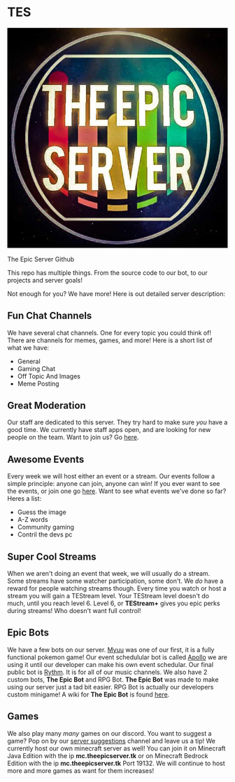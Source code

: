 # TES
![tes logo](https://raw.githubusercontent.com/TKDKid1000/tes/master/docs/images/logo.png)

The Epic Server Github

This repo has multiple things. From the source code to our bot, to our projects and server goals!

Not enough for you? We have more! Here is out detailed server description:

## Fun Chat Channels
We have several chat channels. One for every topic you could think of! There are channels for memes, games, and more!
Here is a short list of what we have:
* General
* Gaming Chat
* Off Topic And Images
* Meme Posting

## Great Moderation
Our staff are dedicated to this server. They try hard to make sure *you* have a good time.
We currently have staff apps open, and are looking for new people on the team. Want to join us? Go [here](https://www.theepicserver.tk/discord).

## Awesome Events
Every week we will host either an event or a stream. Our events follow a simple principle: anyone can join, anyone can win!
If you ever want to see the events, or join one go [here](https://discord.com/channels/712966305476509726/713381467463614565).
Want to see what events we've done so far? Heres a list:
* Guess the image
* A-Z words
* Community gaming
* Contril the devs pc

## Super Cool Streams
When we aren't doing an event that week, we will usually do a stream. Some streams have some watcher participation, some don't.
We *do* have a reward for people watching streams though. Every time you watch or host a stream you will gain a TEStream level.
Your TEStream level doesn't do much, until you reach level 6. Level 6, or **TEStream+** gives you epic perks during streams! Who doesn't want full control!

## Epic Bots
We have a few bots on our server. [Myuu](https://top.gg/bot/438057969251254293) was one of our first, it is a fully functional pokemon game!
Our event schedulular bot is called [Apollo](https://apollo.fyi/) we are using it until our developer can make his own event schedular.
Our final public bot is [Rythm](https://rythmbot.com). It is for all of our music channels.
We also have 2 custom bots, **The Epic Bot** and RPG Bot. **The Epic Bot** was made to make using our server just a tad bit easier. RPG Bot is actually our developers custom minigame!
A wiki for **The Epic Bot** is found [here](https://github.com/TKDKid1000/tes/wiki).

## Games
We also play many *many* games on our discord. You want to suggest a game? Pop on by our [server suggestions](https://discord.com/channels/712966305476509726/720305574360907778) channel and leave us a tip!
We currently host our own minecraft server as well! You can join it on Minecraft Java Edition with the ip **mc.theepicserver.tk** or on Minecraft Bedrock Edition with the ip **mc.theepicserver.tk** Port 19132.
We will continue to host more and more games as want for them increases!
